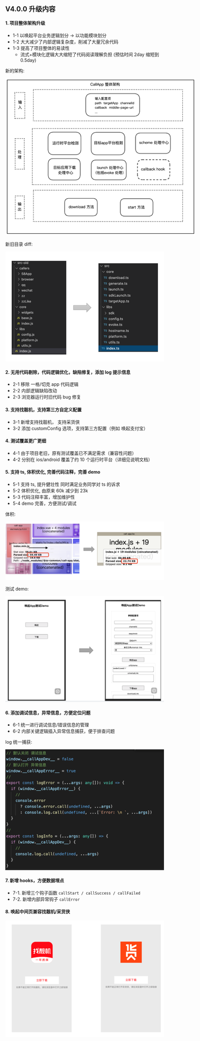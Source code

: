 ## V4.0.0 升级内容

#### 1. 项目整体架构升级

- 1-1 以唤起平台业务逻辑划分 -> 以功能模块划分
- 1-2 大大减少了内部逻辑复杂度，削减了大量冗余代码
- 1-3 提高了项目整体的易读性
  - 流式+模块化逻辑大大缩短了代码阅读理解负担 (预估时间 2day 缩短到 0.5day)

新的架构:

<img style="max-width:600px;" src="./img/new-arch.png" alt="pic">

新旧目录 diff:

<img style="max-width:500px;" src="./img/files-diff.png" alt="pic">

#### 2. 无用代码剔除，代码逻辑优化，缺陷修复，添加 log 提示信息

- 2-1 移除 一格/切克 app 代码逻辑
- 2-2 内部逻辑缺陷改动
- 2-3 浏览器运行时旧代码 bug 修复

#### 3. 支持找靓机，支持第三方自定义配置

- 3-1 新增支持找靓机， 支持采货侠
- 3-2 添加 customConfig 选项，支持第三方配置（例如 唤起支付宝）

#### 4. 测试覆盖更广更细

- 4-1 由于项目老旧，原有测试覆盖已不满足需求（兼容性问题）
- 4-2 分别在 ios/android 覆盖了约 10 个运行时平台（详细见说明文档）

#### 5. 支持 ts, 体积优化, 完善代码注释，完善 demo

- 5-1 支持 ts, 提升健壮性 同时满足业务同学对 ts 的诉求
- 5-2 体积优化, 由原来 60k 减少到 23k
- 5-3 代码注释丰富，增加维护性
- 5-4 demo 完善，方便测试/调试

体积:

<img style="max-width:500px;" src="./img/size-diff.png">

测试 demo:

<img style="max-width:500px;" src="./img/demo-diff.png">

#### 6. 添加调试信息，异常信息，方便定位问题

- 6-1 统一进行调试信息/错误信息的管理
- 6-2 内部关键逻辑插入异常信息捕获，便于排查问题

log 统一捕获:

<img style="max-width:500px;" src="./img/loginfo.png">

#### 7. 新增 hooks，方便数据埋点

- 7-1. 新增三个钩子函数 `callStart / callSuccess / callFailed`
- 7-2. 新增内部异常钩子 `callError`

#### 8. 唤起中间页兼容找靓机/采货侠

<img style="max-width:500px;" src="./img/mid-page.png">
